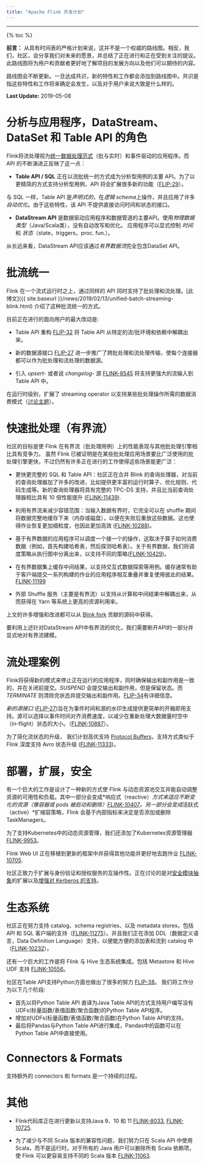 ```yaml
---
title: "Apache Flink 开发计划"
---
```

<!--
Licensed to the Apache Software Foundation (ASF) under one
or more contributor license agreements.  See the NOTICE file
distributed with this work for additional information
regarding copyright ownership.  The ASF licenses this file
to you under the Apache License, Version 2.0 (the
"License"); you may not use this file except in compliance
with the License.  You may obtain a copy of the License at

  http://www.apache.org/licenses/LICENSE-2.0

Unless required by applicable law or agreed to in writing,
software distributed under the License is distributed on an
"AS IS" BASIS, WITHOUT WARRANTIES OR CONDITIONS OF ANY
KIND, either express or implied.  See the License for the
specific language governing permissions and limitations
under the License.
-->

<hr />

{% toc %}

**前言：** 从具有时间表的严格计划来说，这并不是一个权威的路线图。相反，我们，社区，会分享我们对未来的愿景，并总结了正在进行和正在受到关注的提议。此路线图将为用户和贡献者更好地了解项目的发展方向以及他们可以期待的内容。

路线图会不断更新。一旦达成共识，新的特性和工作都会添加到路线图中。共识是指这些特性和工作将来确定会发生，以及对于用户来说大致是什么样的。

**Last Update:** 2019-05-08

# 分析与应用程序，DataStream、DataSet 和 Table API 的角色

Flink将流处理视为[统一数据处理范式]({{site.baseurl}}/zh/flink-architecture.html)（批与实时）和事件驱动的应用程序。而 API 的不断演进正反映了这一点：

-  **Table API / SQL** 正在以流批统一的方式成为分析型用例的主要 API。为了以更精简的方式支持分析型用例，API 将会扩展很多新的功能（[FLIP-29](https://cwiki.apache.org/confluence/pages/viewpage.action?pageId=97552739)）。

与 SQL 一样，Table API 是*声明式的*，在*逻辑 schema*上操作，并且应用了许多*自动优化*。由于这些特性，该 API 不提供直接访问时间和状态的接口。

 - **DataStream API** 是数据驱动应用程序和数据管道的主要API。使用*物理数据类型*（Java/Scala类），没有自动改写和优化。
  应用程序可以显式控制 *时间* 和 *状态*（state，triggers，proc. fun.）。  

从长远来看，DataStream API应该通过*有界数据流*完全包含DataSet API。
    
# 批流统一

Flink 在一个流式运行时之上，通过同样的 API 同时支持了批处理和流处理。[此博文]({{ site.baseurl }}/news/2019/02/13/unified-batch-streaming-blink.html) 介绍了这种批流统一的方式。


目前正在进行的面向用户的最大改动是:

- Table API 重构 [FLIP-32](https://cwiki.apache.org/confluence/display/FLINK/FLIP-32%3A+Restructure+flink-table+for+future+contributions) 将 Table API 从特定的流/批环境和依赖中解耦出来。

- 新的数据源接口 [FLIP-27](https://cwiki.apache.org/confluence/display/FLINK/FLIP-27%3A+Refactor+Source+Interface) 进一步推广了跨批处理和流处理传输，使每个连接器都可以作为批处理和流处理的数据源。

- 引入 *upsert-* 或者说 *changelog-* 源 [FLINK-8545](https://issues.apache.org/jira/browse/FLINK-8545) 将支持更强大的流输入到 Table API 中。


在运行时级别，扩展了 streaming operator 以支持某些批处理操作所需的数据消费模式（[讨论主题](https://lists.apache.org/thread.html/cb1633d10d17b0c639c3d59b2283e9e01ecda3e54ba860073c124878@%3Cdev.flink.apache.org%3E)）。

# 快速批处理（有界流）

社区的目标是使 Flink 在有界流（批处理用例）上的性能表现与其他批处理引擎相比具有竞争力。 虽然 Flink 已被证明是在某些批处理应用场景要比广泛使用的批处理引擎更快，不过仍然有许多正在进行的工作使得这些场景能更广泛：

- 更快更完整的 SQL 和 Table API：社区正在合并 Blink 的查询处理器，对当前的查询处理器加了许多的改进，比如提供更丰富的运行时算子、优化规则、代码生成等。新的查询处理器将具有完整的 TPC-DS 支持，并且比当前查询处理器相比具有 10 倍性能提升 ([FLINK-11439](https://issues.apache.org/jira/browse/FLINK-11439)).

- 利用有界流来减少容错范围：当输入数据有界时，它完全可以在 shuffle 期间将数据完整地缓存下来（内存或磁盘），以便在失败后重放这些数据。这也使得作业恢复更加细粒度，也因此更加高效 ([FLINK-10288](https://issues.apache.org/jira/browse/FLINK-10288))。

- 基于有界数据的应用程序可以调度一个接一个的操作，这取决于算子如何消费数据（例如，首先构建哈希表，然后探测哈希表）。关于有界数据，我们将调度策略从执行图中分离出来，以支持不同的策略([FLINK-10429](https://issues.apache.org/jira/browse/FLINK-10429))。

- 在有界数据集上缓存中间结果，以支持交互式数据探索等用例。缓存通常有助于客户端提交一系列构建的作业的应用程序相互重叠并重复使用彼此的结果。[FLINK-11199](https://issues.apache.org/jira/browse/FLINK-11199)

- 外部 Shuffle 服务（主要是有界流）以支持从计算和中间结果中解耦出来，从而获得在 Yarn 等系统上更高的资源利用率。

上文的许多增强和改进都可以从 [Blink fork](https://github.com/apache/flink/tree/blink) 贡献的源码中获得。

要利用上述针对DataStream API中有界流的优化，我们需要断开API的一部分并显式地对有界流建模。

# 流处理案例
  
Flink将获得新的模式来停止正在运行的应用程序，同时确保输出和副作用是一致的，并在关闭前提交。*SUSPEND* 会提交输出和副作用，但是保留状态。而 *TERMINATE* 则清除完状态并提交输出和副作用。[FLIP-34](https://cwiki.apache.org/confluence/pages/viewpage.action?pageId=103090212)有详细信息。

*新的源接口* ([FLIP-27](https://cwiki.apache.org/confluence/display/FLINK/FLIP-27%3A+Refactor+Source+Interface))旨在为事件时间和源的水印生成提供更简单的开箱即用支持。源可以选择以事件时间对齐消费速度，以减少在重新处理大数据量时空中（in-flight）状态的大小。（[FLINK-10887](https://issues.apache.org/jira/browse/FLINK-10886)）。

为了简化流状态的升级， 我们计划高优支持 [Protocol Buffers](https://developers.google.com/protocol-buffers/)，支持方式类似于 Flink 深度支持 Avro 状态升级 ([FLINK-11333](https://issues.apache.org/jira/browse/FLINK-11333))。

# 部署，扩展，安全

有一个巨大的工作是设计了一种新的方式使 Flink 与动态资源池交互并能自动调整资源的可用性和负载。其中一部分会变成*响应式（reactive）*方式来适应不断变化的资源（像容器或 pods 被启动和删除）[FLINK-10407](https://issues.apache.org/jira/browse/FLINK-10407)。另一部分会变成*活跃式（active）*扩缩容策略，Flink 会基于内部指标来决定是否添加或删除 TaskManagers。

为了支持Kubernetes中的动态资源管理，我们还添加了Kubernetes资源管理器[FLINK-9953](https://issues.apache.org/jira/browse/FLINK-9953)。

Flink Web UI 正在移植到更新的框架中并获得其他功能并更好地去跑作业 [FLINK-10705](https://issues.apache.org/jira/browse/FLINK-10705).

社区正致力于扩展与身份验证和授权服务的互操作性。正在讨论的是对[安全模块抽象](http://apache-flink-mailing-list-archive.1008284.n3.nabble.com/DISCUSS-Flink-security-improvements-td21068.html)的扩展以及[增强对 Kerberos 的支持](http://apache-flink-mailing-list-archive.1008284.n3.nabble.com/DISCUSS-Flink-Kerberos-Improvement-td25983.html)。


# 生态系统

社区正在努力支持 catalog、schema registries、以及 metadata stores，包括 API 和 SQL 客户端的支持（[FLINK-11275](https://issues.apache.org/jira/browse/FLINK-11275)）。并且我们正在添加 DDL（数据定义语言，Data Definition Language）支持，以便能方便的添加表和流到 catalog 中（[FLINK-10232](https://issues.apache.org/jira/browse/FLINK-10232)）。

还有一个巨大的工作是将 Flink 与 Hive 生态系统集成。包括 Metastore 和 Hive UDF 支持 [FLINK-10556](https://issues.apache.org/jira/browse/FLINK-10556)。

社区在Table API支持Python方面也做出了很多的努力 [FLIP-38](https://cwiki.apache.org/confluence/display/FLINK/FLIP-38%3A+Python+Table+API)。
我们将工作分为以下几个阶段:

- 首先以将Python Table API 直译为Java Table API的方式支持用户编写没有UDFs(标量函数/表值函数/聚合函数)的Python Table API程序。
- 增加对UDFs(标量函数/表值函数/聚合函数)在Python Table API的支持。
- 最后将Pandas与Python Table API进行集成，Pandas中的函数可以在Python Table API中直接使用。

# Connectors & Formats

支持额外的 connectors 和 formats 是一个持续的过程。

# 其他

  - Flink代码库正在进行更新以支持Java 9、10 和 11
    [FLINK-8033](https://issues.apache.org/jira/browse/FLINK-8033),
    [FLINK-10725](https://issues.apache.org/jira/browse/FLINK-10725).

  - 为了减少与不同 Scala 版本的兼容性问题，我们努力只在 Scala API 中使用 Scala，而不是运行时。对于所有的 Java 用户可以删除所有 Scala 依赖项，使 Flink 可以更容易支持不同的 Scala 版本
    [FLINK-11063](https://issues.apache.org/jira/browse/FLINK-11063).


